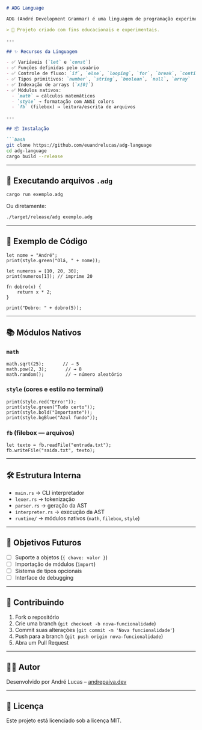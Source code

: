 ```markdown
# ADG Language

ADG (André Development Grammar) é uma linguagem de programação experimental interpretada, desenvolvida em Rust, com foco na simplicidade, modularidade e extensibilidade. Possui sintaxe semelhante ao JavaScript, suporte a funções, controle de fluxo, arrays, sistema de módulos e execução via CLI.

> 🚀 Projeto criado com fins educacionais e experimentais.

---

## ✨ Recursos da Linguagem

- ✅ Variáveis (`let` e `const`)
- ✅ Funções definidas pelo usuário
- ✅ Controle de fluxo: `if`, `else`, `looping`, `for`, `break`, `continue`
- ✅ Tipos primitivos: `number`, `string`, `boolean`, `null`, `array`
- ✅ Indexação de arrays (`x[0]`)
- ✅ Módulos nativos:
  - `math` → cálculos matemáticos
  - `style` → formatação com ANSI colors
  - `fb` (filebox) → leitura/escrita de arquivos

---

## 📦 Instalação

```bash
git clone https://github.com/euandrelucas/adg-language
cd adg-language
cargo build --release
```

---

## 🧪 Executando arquivos `.adg`

```bash
cargo run exemplo.adg
```

Ou diretamente:

```bash
./target/release/adg exemplo.adg
```

---

## 📄 Exemplo de Código

```adg
let nome = "André";
print(style.green("Olá, " + nome));

let numeros = [10, 20, 30];
print(numeros[1]); // imprime 20

fn dobro(x) {
    return x * 2;
}

print("Dobro: " + dobro(5));
```

---

## 📚 Módulos Nativos

### `math`
```adg
math.sqrt(25);       // → 5
math.pow(2, 3);       // → 8
math.random();        // → número aleatório
```

### `style` (cores e estilo no terminal)
```adg
print(style.red("Erro!"));
print(style.green("Tudo certo"));
print(style.bold("Importante"));
print(style.bgBlue("Azul fundo"));
```

### `fb` (filebox — arquivos)
```adg
let texto = fb.readFile("entrada.txt");
fb.writeFile("saida.txt", texto);
```

---

## 🛠 Estrutura Interna

- `main.rs` → CLI interpretador
- `lexer.rs` → tokenização
- `parser.rs` → geração da AST
- `interpreter.rs` → execução da AST
- `runtime/` → módulos nativos (`math`, `filebox`, `style`)

---

## 📌 Objetivos Futuros

- [ ] Suporte a objetos (`{ chave: valor }`)
- [ ] Importação de módulos (`import`)
- [ ] Sistema de tipos opcionais
- [ ] Interface de debugging

---

## 🤝 Contribuindo

1. Fork o repositório
2. Crie uma branch (`git checkout -b nova-funcionalidade`)
3. Commit suas alterações (`git commit -m 'Nova funcionalidade'`)
4. Push para a branch (`git push origin nova-funcionalidade`)
5. Abra um Pull Request

---

## 🧑‍💻 Autor

Desenvolvido por André Lucas – [andrepaiva.dev](https://andrepaiva.dev)

---

## 📄 Licença

Este projeto está licenciado sob a licença MIT.
```